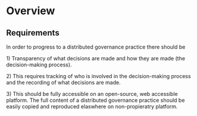 # Overview

## Requirements

In order to progress to a distributed governance practice there should be

1\) Transparency of what decisions are made and how they are made \(the decision-making process\).

2\) This requires tracking of who is involved in the decision-making process and the recording of what decisions are made.

3\) This should be fully accessible on an open-source, web accessible platform. The full content of a distributed governance practice should be easily copied and reproduced elaswhere on non-propieratry platform.







